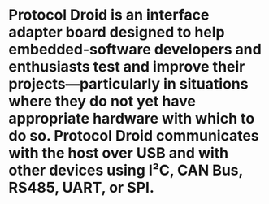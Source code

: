 # Protocol Droid is an interface adapter board designed to help embedded-software developers and enthusiasts test and improve their projects—particularly in situations where they do not yet have appropriate hardware with which to do so. Protocol Droid communicates with the host over USB and with other devices using I²C, CAN Bus, RS485, UART, or SPI.
